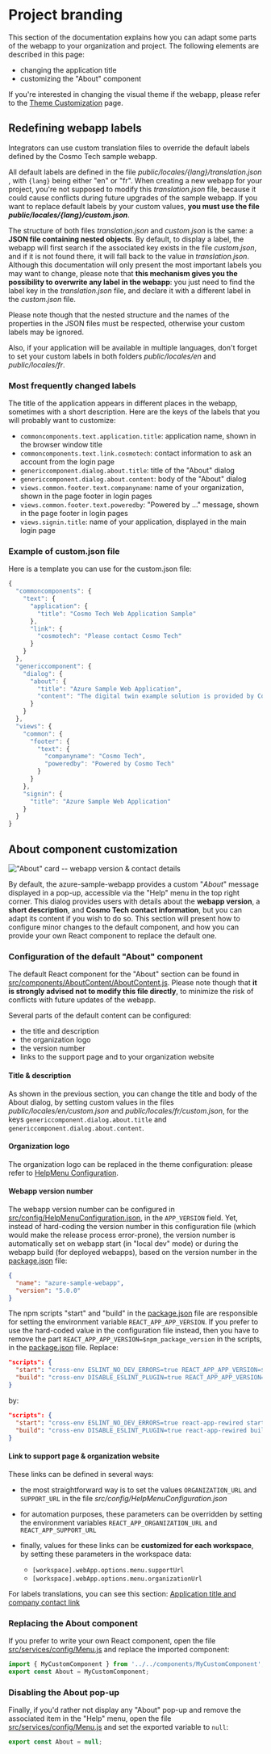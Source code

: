 # Project branding

This section of the documentation explains how you can adapt some parts of the webapp to your organization and project.
The following elements are described in this page:

- changing the application title
- customizing the "About" component

If you're interested in changing the visual theme if the webapp, please refer to the
[Theme Customization](themeCustomization.md) page.

## Redefining webapp labels

Integrators can use custom translation files to override the default labels defined by the Cosmo Tech sample webapp.

All default labels are defined in the file _public/locales/{lang}/translation.json_ , with `{lang}` being either "en" or
"fr". When creating a new webapp for your project, you're not supposed to modify this _translation.json_ file, because
it could cause conflicts during future upgrades of the sample webapp. If you want to replace default labels by your
custom values, **you must use the file _public/locales/{lang}/custom.json_**.

The structure of both files _translation.json_ and _custom.json_ is the same: a **JSON file containing nested objects**.
By default, to display a label, the webapp will first search if the associated key exists in the file _custom.json_, and
if it is not found there, it will fall back to the value in _translation.json_. Although this documentation will only
present the most important labels you may want to change, please note that
**this mechanism gives you the possibility to overwrite any label in the webapp**: you just need to find the label key
in the _translation.json_ file, and declare it with a different label in the _custom.json_ file.

Please note though that the nested structure and the names of the properties in the JSON files must be respected,
otherwise your custom labels may be ignored.

Also, if your application will be available in multiple languages, don't forget to set your custom labels in both
folders _public/locales/en_ and _public/locales/fr_.

### Most frequently changed labels

The title of the application appears in different places in the webapp, sometimes with a short description. Here are the
keys of the labels that you will probably want to customize:

- `commoncomponents.text.application.title`: application name, shown in the browser window title
- `commoncomponents.text.link.cosmotech`: contact information to ask an account from the login page
- `genericcomponent.dialog.about.title`: title of the "About" dialog
- `genericcomponent.dialog.about.content`: body of the "About" dialog
- `views.common.footer.text.companyname`: name of your organization, shown in the page footer in login pages
- `views.common.footer.text.poweredby`: "Powered by ..." message, shown in the page footer in login pages
- `views.signin.title`: name of your application, displayed in the main login page

### Example of custom.json file

Here is a template you can use for the custom.json file:

```js
{
  "commoncomponents": {
    "text": {
      "application": {
        "title": "Cosmo Tech Web Application Sample"
      },
      "link": {
        "cosmotech": "Please contact Cosmo Tech"
      }
    }
  },
  "genericcomponent": {
    "dialog": {
      "about": {
        "title": "Azure Sample Web Application",
        "content": "The digital twin example solution is provided by Cosmo Tech. You can use this example to create your own digital twin solution"
      }
    }
  },
  "views": {
    "common": {
      "footer": {
        "text": {
          "companyname": "Cosmo Tech",
          "poweredby": "Powered by Cosmo Tech"
        }
      }
    },
    "signin": {
      "title": "Azure Sample Web Application"
    }
  }
}
```

## About component customization

!["About" card -- webapp version & contact details](./assets/about.png)

By default, the azure-sample-webapp provides a custom "_About_" message displayed in a pop-up, accessible via the "Help"
menu in the top right corner. This dialog provides users with details about the **webapp version**, a **short
description**, and **Cosmo Tech contact information**, but you can adapt its content if you wish to do so. This section
will present how to configure minor changes to the default component, and how you can provide your own React component
to replace the default one.

### Configuration of the default "About" component

The default React component for the "About" section can be found in
[src/components/AboutContent/AboutContent.js](../src/components/AboutContent/AboutContent.js). Please note though that
**it is strongly advised not to modify this file directly**, to minimize the risk of conflicts with future updates of
the webapp.

Several parts of the default content can be configured:

- the title and description
- the organization logo
- the version number
- links to the support page and to your organization website

#### Title & description

As shown in the previous section, you can change the title and body of the About dialog, by setting custom values in the
files _public/locales/en/custom.json_ and _public/locales/fr/custom.json_, for the keys
`genericcomponent.dialog.about.title` and `genericcomponent.dialog.about.content`.

#### Organization logo

The organization logo can be replaced in the theme configuration: please refer to
[HelpMenu Configuration](helpMenuConfiguration.md).

#### Webapp version number

The webapp version number can be configured in
[src/config/HelpMenuConfiguration.json](../src/config/HelpMenuConfiguration.json), in the `APP_VERSION` field. Yet,
instead of hard-coding the version number in this configuration file (which would make the release process error-prone),
the version number is automatically set on webapp start (in "local dev" mode) or during the webapp build (for deployed
webapps), based on the version number in the [package.json](../package.json) file:

```json
{
  "name": "azure-sample-webapp",
  "version": "5.0.0"
}
```

The npm scripts "start" and "build" in the [package.json](../package.json) file are responsible for setting the
environment variable `REACT_APP_APP_VERSION`. If you prefer to use the hard-coded value in the configuration file
instead, then you have to remove the part `REACT_APP_APP_VERSION=$npm_package_version` in the
scripts, in the [package.json](../package.json) file. Replace:

```json
"scripts": {
  "start": "cross-env ESLINT_NO_DEV_ERRORS=true REACT_APP_APP_VERSION=$npm_package_version react-app-rewired start",
  "build": "cross-env DISABLE_ESLINT_PLUGIN=true REACT_APP_APP_VERSION=$npm_package_version react-app-rewired build"
}
```

by:

```json
"scripts": {
  "start": "cross-env ESLINT_NO_DEV_ERRORS=true react-app-rewired start",
  "build": "cross-env DISABLE_ESLINT_PLUGIN=true react-app-rewired build"
}
```

#### Link to support page & organization website

These links can be defined in several ways:

- the most straightforward way is to set the values `ORGANIZATION_URL` and `SUPPORT_URL` in the file
  _src/config/HelpMenuConfiguration.json_
- for automation purposes, these parameters can be overridden by setting the environment variables
  `REACT_APP_ORGANIZATION_URL` and `REACT_APP_SUPPORT_URL`
- finally, values for these links can be **customized for each workspace**, by setting these parameters in the workspace
  data:

  - `[workspace].webApp.options.menu.supportUrl`
  - `[workspace].webApp.options.menu.organizationUrl`

For labels translations, you can see this section:
[Application title and company contact link](#application-title-and-company-contact-link)

### Replacing the About component

If you prefer to write your own React component, open the file
[src/services/config/Menu.js](../src/services/config/Menu.js) and replace the imported component:

```js
import { MyCustomComponent } from '../../components/MyCustomComponent';
export const About = MyCustomComponent;
```

### Disabling the About pop-up

Finally, if you'd rather not display any "About" pop-up and remove the associated item in the "Help" menu, open the file
[src/services/config/Menu.js](../src/services/config/Menu.js) and set the exported variable to `null`:

```js
export const About = null;
```
